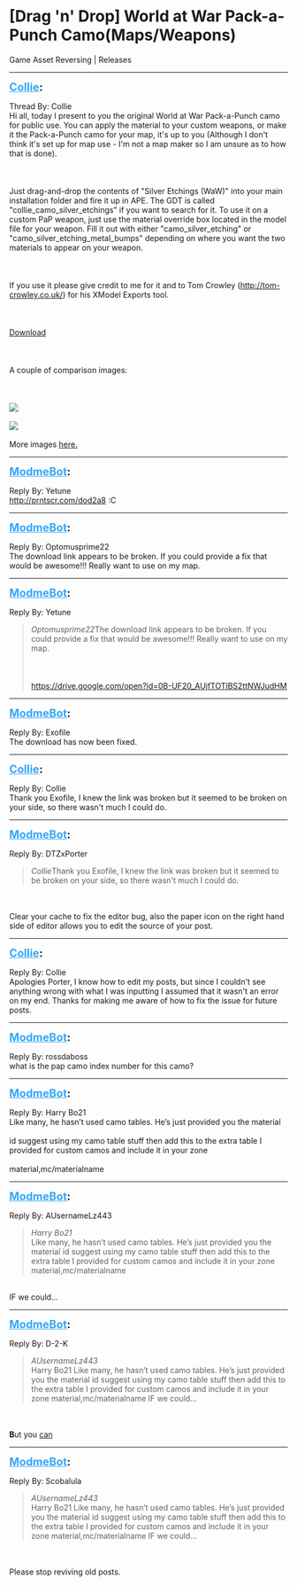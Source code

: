 # [Drag 'n' Drop] World at War Pack-a-Punch Camo(Maps/Weapons)
Game Asset Reversing | Releases

---
<strong style="font-size: 1.4em;"><span style="text-decoration: underline;text-decoration-color: #34a7f9;"><span style="color:#34a7f9;">Collie</span></span>:</strong>

<p>Thread By: Collie<br />Hi all, today I present to you the original World at War Pack-a-Punch camo for public use. You can apply the material to your custom weapons, or make it the Pack-a-Punch camo for your map, it&#39;s up to you (Although I don&#39;t think it&#39;s set up for map use - I&#39;m not a map maker so I am unsure as to how that is done).<br /><br /><br /><br />Just drag-and-drop the contents of &quot;Silver Etchings (WaW)&quot; into your main installation folder and fire it up in APE. The GDT is called &quot;collie_camo_silver_etchings&quot; if you want to search for it. To use it on a custom PaP weapon, just use the material override box located in the model file for your weapon. Fill it out with either &quot;camo_silver_etching&quot; or &quot;camo_silver_etching_metal_bumps&quot; depending on where you want the two materials to appear on your weapon.<br /><br /><br /><br />If you use it please give credit to me for it and to Tom Crowley (<a href="http://tom-crowley.co.uk/">http://tom-crowley.co.uk/</a>) for his XModel Exports tool.<br /><br /><br /><br /><a href="https://drive.google.com/open?id=0B-UF20_AUjfTOTlBS2ttNWJudHM">Download</a><br /><br /><br /><br />A couple of comparison images:<br /><br /><br /><br /><img style="max-width: 500px;" src="http://i.imgur.com/uwbeNSi.jpg"><br /><br /><img style="max-width: 500px;" src="http://i.imgur.com/adrUuTn.jpg"><br /><br />More images <a href="http://imgur.com/a/eAUKO">here.</a></p>

---
<strong style="font-size: 1.4em;"><span style="text-decoration: underline;text-decoration-color: #34a7f9;"><span style="color:#34a7f9;">ModmeBot</span></span>:</strong>

<p>Reply By: Yetune<br /><a href="http://prntscr.com/dod2a8">http://prntscr.com/dod2a8</a>   :C</p>

---
<strong style="font-size: 1.4em;"><span style="text-decoration: underline;text-decoration-color: #34a7f9;"><span style="color:#34a7f9;">ModmeBot</span></span>:</strong>

<p>Reply By: Optomusprime22<br />The download link appears to be broken. If you could provide a fix that  would be awesome!!! Really want to use on my map.</p>

---
<strong style="font-size: 1.4em;"><span style="text-decoration: underline;text-decoration-color: #34a7f9;"><span style="color:#34a7f9;">ModmeBot</span></span>:</strong>

<p>Reply By: Yetune<br /><blockquote><em>Optomusprime22</em>The download link appears to be broken. If you could provide a fix that  would be awesome!!! Really want to use on my map.<br /><br /><br /><br /><a href="https://drive.google.com/open?id=0B-UF20_AUjfTOTlBS2ttNWJudHM">https://drive.google.com/open?id=0B-UF20_AUjfTOTlBS2ttNWJudHM</a></blockquote></p>

---
<strong style="font-size: 1.4em;"><span style="text-decoration: underline;text-decoration-color: #34a7f9;"><span style="color:#34a7f9;">ModmeBot</span></span>:</strong>

<p>Reply By: Exofile<br />The download has now been fixed.</p>

---
<strong style="font-size: 1.4em;"><span style="text-decoration: underline;text-decoration-color: #34a7f9;"><span style="color:#34a7f9;">Collie</span></span>:</strong>

<p>Reply By: Collie<br />Thank you Exofile, I knew the link was broken but it seemed to be broken on your side, so there wasn&#39;t much I could do.</p>

---
<strong style="font-size: 1.4em;"><span style="text-decoration: underline;text-decoration-color: #34a7f9;"><span style="color:#34a7f9;">ModmeBot</span></span>:</strong>

<p>Reply By: DTZxPorter<br /><blockquote><em>Collie</em>Thank you Exofile, I knew the link was broken but it seemed to be broken on your side, so there wasn&#39;t much I could do.</blockquote><br /><br />Clear your cache to fix the editor bug, also the paper icon on the right hand side of editor allows you to edit the source of your post.</p>

---
<strong style="font-size: 1.4em;"><span style="text-decoration: underline;text-decoration-color: #34a7f9;"><span style="color:#34a7f9;">Collie</span></span>:</strong>

<p>Reply By: Collie<br />Apologies Porter, I know how to edit my posts, but since I couldn&#39;t see anything wrong with what I was inputting I assumed that it wasn&#39;t an error on my end. Thanks for making me aware of how to fix the issue for future posts.</p>

---
<strong style="font-size: 1.4em;"><span style="text-decoration: underline;text-decoration-color: #34a7f9;"><span style="color:#34a7f9;">ModmeBot</span></span>:</strong>

<p>Reply By: rossdaboss<br />what is the pap camo index number for this camo?</p>

---
<strong style="font-size: 1.4em;"><span style="text-decoration: underline;text-decoration-color: #34a7f9;"><span style="color:#34a7f9;">ModmeBot</span></span>:</strong>

<p>Reply By: Harry Bo21<br />Like many, he hasn’t used camo tables. He’s just provided you the material<br /> <br />id suggest using my camo table stuff then add this to the extra table I provided for custom camos and include it in your zone<br /> <br />material,mc/materialname</p>

---
<strong style="font-size: 1.4em;"><span style="text-decoration: underline;text-decoration-color: #34a7f9;"><span style="color:#34a7f9;">ModmeBot</span></span>:</strong>

<p>Reply By: AUsernameLz443<br /><blockquote><em>Harry Bo21</em><br />Like many, he hasn’t used camo tables. He’s just provided you the material   id suggest using my camo table stuff then add this to the extra table I provided for custom camos and include it in your zone   material,mc/materialname</blockquote><br /> IF we could...</p>

---
<strong style="font-size: 1.4em;"><span style="text-decoration: underline;text-decoration-color: #34a7f9;"><span style="color:#34a7f9;">ModmeBot</span></span>:</strong>

<p>Reply By: D-2-K<br /><blockquote><em>AUsernameLz443</em><br />Harry Bo21 Like many, he hasn’t used camo tables. He’s just provided you the material   id suggest using my camo table stuff then add this to the extra table I provided for custom camos and include it in your zone   material,mc/materialname  IF we could...</blockquote><br /> <br /><strong>B</strong>ut you <a href="https://wiki.modme.co/wiki/black_ops_3/guides/Setting-Up-Camo-Tables.html">can</a></p>

---
<strong style="font-size: 1.4em;"><span style="text-decoration: underline;text-decoration-color: #34a7f9;"><span style="color:#34a7f9;">ModmeBot</span></span>:</strong>

<p>Reply By: Scobalula<br /><blockquote><em>AUsernameLz443</em><br />Harry Bo21 Like many, he hasn’t used camo tables. He’s just provided you the material   id suggest using my camo table stuff then add this to the extra table I provided for custom camos and include it in your zone   material,mc/materialname  IF we could...</blockquote><br /> <br />Please stop reviving old posts.</p>
